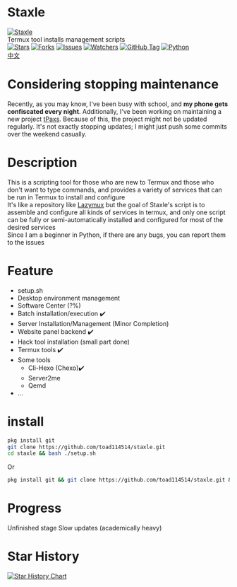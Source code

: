 # Staxle
[![Staxle](https://toad114514.github.io/img/wb/staxle.jpg)](https://github.com/Toad114514/Staxle)<br>
Termux tool installs management scripts<br>
[![Stars](https://img.shields.io/github/stars/Toad114514/Staxle.svg)](https://github.com/Toad114514/Staxle/status)
[![Forks](https://img.shields.io/github/forks/Toad114514/Staxle.svg)](https://github.com/Toad114514/Toad114514/network/members)
[![Issues](https://img.shields.io/github/issues/Toad114514/Staxle.svg)](https://github.com/Toad114514/Staxle/issues)
[![Watchers](https://img.shields.io/github/watchers/Toad114514/Staxle.svg)](https://github.com/Toad114514/Staxle/watchers)
[![GitHub Tag](https://img.shields.io/github/v/tag/toad114514/staxle)](https://github.com/Toad114514/Staxle/releases)
[![Python](https://img.shields.io/badge/language-Python%203-blue.svg)](https://www.python.org)<br>
[中文](https://github.com/Toad114514/Staxle/blob/main/README.md)
# Considering stopping maintenance
Recently, as you may know, I've been busy with school, and **my phone gets confiscated every night**. Additionally, I've been working on maintaining a new project [tPaxs](). Because of this, the project might not be updated regularly. It's not exactly stopping updates; I might just push some commits over the weekend casually.
# Description
This is a scripting tool for those who are new to Termux and those who don't want to type commands, and provides a variety of services that can be run in Termux to install and configure<br>
It's like a repository like [Lazymux](https://github.com/Gameye98/Lazymux) but the goal of Staxle's script is to assemble and configure all kinds of services in termux, and only one script can be fully or semi-automatically installed and configured for most of the desired services<br>
Since I am a beginner in Python, if there are any bugs, you can report them to the issues
# Feature
 - setup.sh
 - Desktop environment management
 - Software Center (?%)
 - Batch installation/execution ✔️
 - Server Installation/Management (Minor Completion)
 - Website panel backend ✔️
 - Hack tool installation (small part done)
 - Termux tools ✔️
 - Some tools
   - Cli-Hexo (Chexo)✔️
   - Server2me
   - Qemd
 - ...
# install
```bash
pkg install git
git clone https://github.com/toad114514/staxle.git
cd staxle && bash ./setup.sh
```
Or
```bash
pkg install git && git clone https://github.com/toad114514/staxle.git && cd staxle && bash ./setup.sh
```
# Progress
Unfinished stage
Slow updates (academically heavy)
# Star History
[![Star History Chart](https://api.star-history.com/svg?repos=Toad114514/Staxle&type=Date)](https://star-history.com/#Toad114514/Staxle&Date)